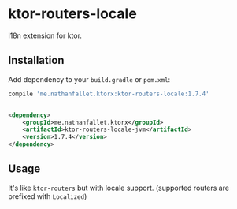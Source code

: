 # ktor-routers-locale

i18n extension for ktor.

## Installation

Add dependency to your `build.gradle` or `pom.xml`:

```groovy
compile 'me.nathanfallet.ktorx:ktor-routers-locale:1.7.4'
```

```xml

<dependency>
    <groupId>me.nathanfallet.ktorx</groupId>
    <artifactId>ktor-routers-locale-jvm</artifactId>
    <version>1.7.4</version>
</dependency>
```

## Usage

It's like `ktor-routers` but with locale support. (supported routers are prefixed with `Localized`)

